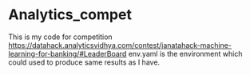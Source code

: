 # Analytics_compet

This is my code for competition https://datahack.analyticsvidhya.com/contest/janatahack-machine-learning-for-banking/#LeaderBoard
env.yaml is the environment which could used to produce same results as I have.

